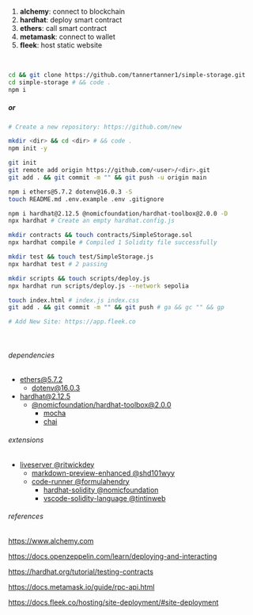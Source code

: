 
1. **alchemy**: connect to blockchain
2. **hardhat**: deploy smart contract
3. **ethers**: call smart contract
4. __metamask__: connect to wallet
5. __fleek__: host static website

<br>

```bash
cd && git clone https://github.com/tannertanner1/simple-storage.git
cd simple-storage # && code .
npm i
```

##### or

```bash
# Create a new repository: https://github.com/new

mkdir <dir> && cd <dir> # && code .
npm init -y

git init
git remote add origin https://github.com/<user>/<dir>.git
git add . && git commit -m "" && git push -u origin main
```

```bash
npm i ethers@5.7.2 dotenv@16.0.3 -S
touch README.md .env.example .env .gitignore
```

```bash
npm i hardhat@2.12.5 @nomicfoundation/hardhat-toolbox@2.0.0 -D
npx hardhat # Create an empty hardhat.config.js

mkdir contracts && touch contracts/SimpleStorage.sol
npx hardhat compile # Compiled 1 Solidity file successfully

mkdir test && touch test/SimpleStorage.js
npx hardhat test # 2 passing

mkdir scripts && touch scripts/deploy.js
npx hardhat run scripts/deploy.js --network sepolia
```

```bash
touch index.html # index.js index.css
git add . && git commit -m "" && git push # ga && gc "" && gp

# Add New Site: https://app.fleek.co
```

<br>

###### dependencies
- [ethers@5.7.2](https://docs.ethers.org/v5)
  - [dotenv@16.0.3](https://www.dotenv.org/docs/languages/nodejs)
- [hardhat@2.12.5](https://hardhat.org/hardhat-runner/docs/getting-started#overview)
  - [@nomicfoundation/hardhat-toolbox@2.0.0](https://www.npmjs.com/package/@nomicfoundation/hardhat-toolbox/v/2.0.0)
    - [mocha](https://mochajs.org/#assertions)
    - [chai](https://www.chaijs.com/api/bdd)

###### extensions
+ [liveserver @ritwickdey](https://marketplace.visualstudio.com/items?itemName=ritwickdey.LiveServer)
  + [markdown-preview-enhanced @shd101wyy](https://marketplace.visualstudio.com/items?itemName=shd101wyy.markdown-preview-enhanced)
  + [code-runner @formulahendry](https://marketplace.visualstudio.com/items?itemName=formulahendry.code-runner)
    + [hardhat-solidity @nomicfoundation](https://marketplace.visualstudio.com/items?itemName=NomicFoundation.hardhat-solidity)
    + [vscode-solidity-language @tintinweb](https://marketplace.visualstudio.com/items?itemName=tintinweb.vscode-solidity-language)

###### references
https://www.alchemy.com

https://docs.openzeppelin.com/learn/deploying-and-interacting

https://hardhat.org/tutorial/testing-contracts

https://docs.metamask.io/guide/rpc-api.html

https://docs.fleek.co/hosting/site-deployment/#site-deployment